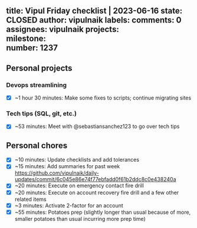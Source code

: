 title:	Vipul Friday checklist | 2023-06-16
state:	CLOSED
author:	vipulnaik
labels:	
comments:	0
assignees:	vipulnaik
projects:	
milestone:	
number:	1237
--
## Personal projects

### Devops streamlining

- [x] ~1 hour 30 minutes: Make some fixes to scripts; continue migrating sites

### Tech tips (SQL, git, etc.)

- [x] ~53 minutes: Meet with @sebastiansanchez123 to go over tech tips

## Personal chores

- [x] ~10 minutes: Update checklists and add tolerances
- [x] ~15 minutes: Add summaries for past week https://github.com/vipulnaik/daily-updates/commit/6c045e86e74f77ebfadd0f61b2ddc8c0e438240a
- [x] ~20 minutes: Execute on emergency contact fire drill
- [x] ~20 minutes: Execute on account recovery fire drill and a few other related items
- [x] ~3 minutes: Activate 2-factor for an account
- [x] ~55 minutes: Potatoes prep (slightly longer than usual because of more, smaller potatoes than usual incurring more prep time) 
